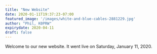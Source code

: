 ```yaml
---
title: "New Website"
date: 2020-01-11T19:37:23-07:00
featured_image: '/images/white-and-blue-cables-2881229.jpg'
author: "Phil, K0PRW"
expirydate: 2020-04-11
draft: false
---
```


Welcome to our new website. It went live on Saturday, January 11, 2020.